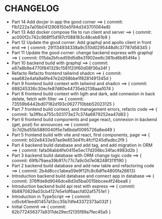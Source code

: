 # CHANGELOG

- Part 14 Add docjer in app the good corner ==> { commit: f1b1222a7a05b0412908150e5f94d343701064e8}
- Part 13 Add docker compose file to run client and server ==> { commit: ac000f2c742c968ff5d197cf088183c48ceb61b9 }
- Part 12 Update the good corner: Add graphql and apollo client in front end ==> { commit: 291134934338a9c510d0295448dfc37787d58345 }
- Part 11 Update the good corner: change backend express with graphql ==> { commit: 015da2bfced59d5d8e31902ee6c381bd6b854f4e }
- Part 10 backend build with graphql ==> { commit: e87a8b9e4770f841329c1581f20f60d08f36a34f }
- Refacto Refacto frontend tailwind shadcn ==> { commit: eaa682e4afa9a6fe47e2d268bbe1f8281491345d }
- Part 9 frontend build context with tailwind and shadcn ==> { commit: 688245336c30ecfe87d80e44735eb2138aaa1074 }
- Part 8 frontend build context with ligth and dark, add connexion in back delete, fetch with filter ==> { commit: 73559b6442bd07182d193c0627710bbb52023125 }
- Part 7 frontend build context, and management errors, refacto code ==> { commit: 1a3ffbca755c503173e27c374a6879252ea47d83 }
- Part 6 frontend build components and page react, connexion in backend (get, post) for announces ==> { commit: 3c7d2bd55b5880040f5e7a6bdaf0095726a8ed49 }
- Part 5 frontend build with vite and react, first components, page ==>  { commit: b02e8433e97ae9e853d41fc4fcf1245dfadbc2f9 }
- Part 4 backend build database and add tag, and add migration in ORM ==> { commit: fafa06abb6fe0415e5ec17d206bc34fac4983d2b }
- Part 3 backend build database with ORM change logic code ==> { commit: 69fb79aea39b917c77c7a9c0d7e08248f311f190 }
- Part 2 backend build database and add new table and refactoring code ==> { commit: 2b4d8ccc1abea59e9f12fc8c6df1e4800fa26613}
- Introduction backend build database and connect app in database ==> { commit: 376ffde8d9046dce8d3d5ba0015bbcee4f24bea8 }
- Introduction backend build api rest with express ==> { commit: 6b8870829a03cb4127e5e1df6aacfd02af5751e1 }
- Introduction in TypeScript ==> { commit: cd5cb61eed01457a13cc35b7dfe43372373a032f }
- Initial Commit ==> { commit: 62b772456377a9311de29ecf2135f89a7fec45a5 }